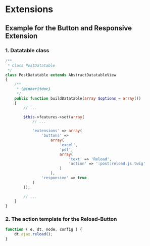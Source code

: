 # Extensions

## Example for the Button and Responsive Extension

### 1. Datatable class

```php
/**
 * Class PostDatatable
 */
class PostDatatable extends AbstractDatatableView
{
    /**
     * {@inheritdoc}
     */
    public function buildDatatable(array $options = array())
    {
        // ...

        $this->features->set(array(
            // ...

            'extensions' => array(
                'buttons' =>
                    array(
                        'excel',
                        'pdf',
                        array(
                            'text' => 'Reload',
                            'action' => ':post:reload.js.twig'
                        )
                    ),
                'responsive' => true
            )
        ));
        
        // ...
    }
}
```

### 2. The action template for the Reload-Button

```js
function ( e, dt, node, config ) {
    dt.ajax.reload();
}
```

